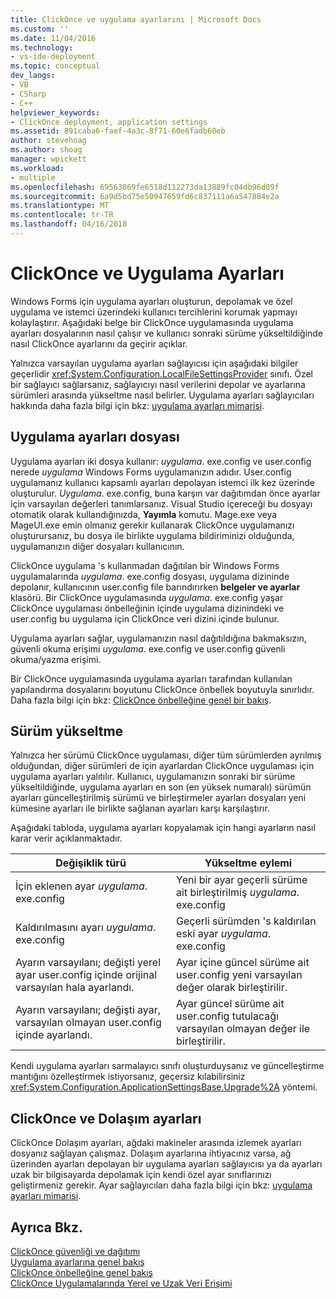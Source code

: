 ```yaml
---
title: ClickOnce ve uygulama ayarlarını | Microsoft Docs
ms.custom: ''
ms.date: 11/04/2016
ms.technology:
- vs-ide-deployment
ms.topic: conceptual
dev_langs:
- VB
- CSharp
- C++
helpviewer_keywords:
- ClickOnce deployment, application settings
ms.assetid: 891caba6-faef-4a3c-8f71-60e6fadb60eb
author: stevehoag
ms.author: shoag
manager: wpickett
ms.workload:
- multiple
ms.openlocfilehash: 69563869fe6518d112273da13889fc04db96d09f
ms.sourcegitcommit: 6a9d5bd75e50947659fd6c837111a6a547884e2a
ms.translationtype: MT
ms.contentlocale: tr-TR
ms.lasthandoff: 04/16/2018
---
```

# <a name="clickonce-and-application-settings"></a>ClickOnce ve Uygulama Ayarları
Windows Forms için uygulama ayarları oluşturun, depolamak ve özel uygulama ve istemci üzerindeki kullanıcı tercihlerini korumak yapmayı kolaylaştırır. Aşağıdaki belge bir ClickOnce uygulamasında uygulama ayarları dosyalarının nasıl çalışır ve kullanıcı sonraki sürüme yükseltildiğinde nasıl ClickOnce ayarlarını da geçirir açıklar.  
  
 Yalnızca varsayılan uygulama ayarları sağlayıcısı için aşağıdaki bilgiler geçerlidir <xref:System.Configuration.LocalFileSettingsProvider> sınıfı. Özel bir sağlayıcı sağlarsanız, sağlayıcıyı nasıl verilerini depolar ve ayarlarına sürümleri arasında yükseltme nasıl belirler. Uygulama ayarları sağlayıcıları hakkında daha fazla bilgi için bkz: [uygulama ayarları mimarisi](/dotnet/framework/winforms/advanced/application-settings-architecture).  
  
## <a name="application-settings-files"></a>Uygulama ayarları dosyası  
 Uygulama ayarları iki dosya kullanır: *uygulama*. exe.config ve user.config nerede *uygulama* Windows Forms uygulamanızın adıdır. User.config uygulamanız kullanıcı kapsamlı ayarları depolayan istemci ilk kez üzerinde oluşturulur. *Uygulama*. exe.config, buna karşın var dağıtımdan önce ayarlar için varsayılan değerleri tanımlarsanız. Visual Studio içereceği bu dosyayı otomatik olarak kullandığınızda, **Yayımla** komutu. Mage.exe veya MageUI.exe emin olmanız gerekir kullanarak ClickOnce uygulamanızı oluşturursanız, bu dosya ile birlikte uygulama bildiriminizi olduğunda, uygulamanızın diğer dosyaları kullanıcının.  
  
 ClickOnce uygulama 's kullanmadan dağıtılan bir Windows Forms uygulamalarında *uygulama*. exe.config dosyası, uygulama dizininde depolanır, kullanıcının user.config file barındırırken **belgeler ve ayarlar**  klasörü. Bir ClickOnce uygulamasında *uygulama*. exe.config yaşar ClickOnce uygulaması önbelleğinin içinde uygulama dizinindeki ve user.config bu uygulama için ClickOnce veri dizini içinde bulunur.  
  
 Uygulama ayarları sağlar, uygulamanızın nasıl dağıtıldığına bakmaksızın, güvenli okuma erişimi *uygulama*. exe.config ve user.config güvenli okuma/yazma erişimi.  
  
 Bir ClickOnce uygulamasında uygulama ayarları tarafından kullanılan yapılandırma dosyalarını boyutunu ClickOnce önbellek boyutuyla sınırlıdır. Daha fazla bilgi için bkz: [ClickOnce önbelleğine genel bir bakış](../deployment/clickonce-cache-overview.md).  
  
## <a name="version-upgrades"></a>Sürüm yükseltme  
 Yalnızca her sürümü ClickOnce uygulaması, diğer tüm sürümlerden ayrılmış olduğundan, diğer sürümleri de için ayarlardan ClickOnce uygulaması için uygulama ayarları yalıtılır. Kullanıcı, uygulamanızın sonraki bir sürüme yükseltildiğinde, uygulama ayarları en son (en yüksek numaralı) sürümün ayarları güncelleştirilmiş sürümü ve birleştirmeler ayarları dosyaları yeni kümesine ayarları ile birlikte sağlanan ayarları karşı karşılaştırır.  
  
 Aşağıdaki tabloda, uygulama ayarları kopyalamak için hangi ayarların nasıl karar verir açıklanmaktadır.  
  
|Değişiklik türü|Yükseltme eylemi|  
|--------------------|--------------------|  
|İçin eklenen ayar *uygulama*. exe.config|Yeni bir ayar geçerli sürüme ait birleştirilmiş *uygulama*. exe.config|  
|Kaldırılmasını ayarı *uygulama*. exe.config|Geçerli sürümden 's kaldırılan eski ayar *uygulama*. exe.config|  
|Ayarın varsayılanı; değişti yerel ayar user.config içinde orijinal varsayılan hala ayarlandı.|Ayar içine güncel sürüme ait user.config yeni varsayılan değer olarak birleştirilir.|  
|Ayarın varsayılanı; değişti ayar, varsayılan olmayan user.config içinde ayarlandı.|Ayar güncel sürüme ait user.config tutulacağı varsayılan olmayan değer ile birleştirilir.|  
  
 Kendi uygulama ayarları sarmalayıcı sınıfı oluşturduysanız ve güncelleştirme mantığını özelleştirmek istiyorsanız, geçersiz kılabilirsiniz <xref:System.Configuration.ApplicationSettingsBase.Upgrade%2A> yöntemi.  
  
## <a name="clickonce-and-roaming-settings"></a>ClickOnce ve Dolaşım ayarları  
 ClickOnce Dolaşım ayarları, ağdaki makineler arasında izlemek ayarları dosyanız sağlayan çalışmaz. Dolaşım ayarlarına ihtiyacınız varsa, ağ üzerinden ayarları depolayan bir uygulama ayarları sağlayıcısı ya da ayarları uzak bir bilgisayarda depolamak için kendi özel ayar sınıflarınızı geliştirmeniz gerekir. Ayar sağlayıcıları daha fazla bilgi için bkz: [uygulama ayarları mimarisi](/dotnet/framework/winforms/advanced/application-settings-architecture).  
  
## <a name="see-also"></a>Ayrıca Bkz.  
 [ClickOnce güvenliği ve dağıtımı](../deployment/clickonce-security-and-deployment.md)   
 [Uygulama ayarlarına genel bakış](/dotnet/framework/winforms/advanced/application-settings-overview)   
 [ClickOnce önbelleğine genel bakış](../deployment/clickonce-cache-overview.md)   
 [ClickOnce Uygulamalarında Yerel ve Uzak Veri Erişimi](../deployment/accessing-local-and-remote-data-in-clickonce-applications.md)